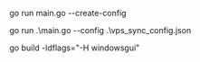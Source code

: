 go run main.go --create-config



go  run .\main.go  --config  .\vps_sync_config.json

<!-- 生成exe文件 -->
go build -ldflags="-H windowsgui"